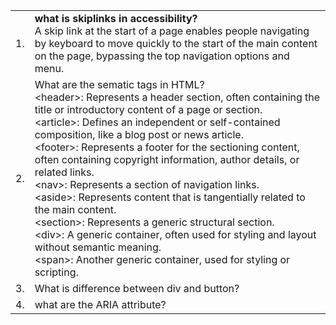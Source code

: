 
<table>
  <tr>
    <td>1.</td>
    <td><b>what is skiplinks in accessibility?</b> <br>
    A skip link at the start of a page enables people navigating by keyboard to move quickly to the start of the main content on the page, bypassing the top navigation options and menu.

  </td>
</tr>

<tr>
    <td>2. </td>
    <td>What are the sematic tags in HTML? <br>
      &lt;header&gt;: Represents a header section, often containing the title or introductory content of a page or section. <br>
&lt;article&gt;: Defines an independent or self-contained composition, like a blog post or news article. <br>
&lt;footer&gt;: Represents a footer for the sectioning content, often containing copyright information, author details, or related links. <br>
&lt;nav&gt;: Represents a section of navigation links. <br>
&lt;aside&gt;: Represents content that is tangentially related to the main content. <br>
&lt;section&gt;: Represents a generic structural section. <br>
&lt;div&gt;: A generic container, often used for styling and layout without semantic meaning. <br>
&lt;span&gt;: Another generic container, used for styling or scripting. 
    </td> 
</tr>

<tr>
    <td>3. </td>
  <td>What is difference between div and button?</td>
</tr>

<tr>
    <td>4. </td>
  <td>what are the ARIA attribute?</td>
</tr>
</table>


